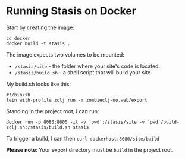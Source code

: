# Running Stasis on Docker

Start by creating the image:

```
cd docker
docker build -t stasis .
```

The image expects two volumes to be mounted:

- `/stasis/site` - the folder where your site's code is located.
- `/stasis/build.sh` - a shell script that will build your site

My build.sh looks like this:

```
#!/bin/sh
lein with-profile zclj run -m zombieclj-no.web/export
```

Standing in the project root, I can run:

```
docker run -p 8080:8000 -it -v `pwd`:/stasis/site -v `pwd`/build-zclj.sh:/stasis/build.sh stasis
```

To trigger a build, I can then `curl dockerhost:8080/site/build`

**Please note**: Your export directory must be `build` in the project root.
